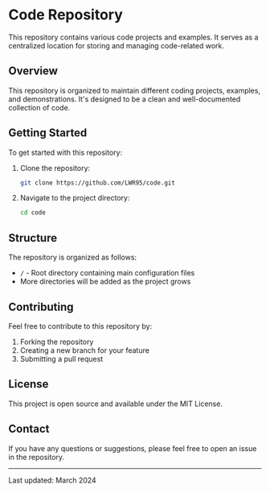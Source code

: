# Code Repository

This repository contains various code projects and examples. It serves as a centralized location for storing and managing code-related work.

## Overview

This repository is organized to maintain different coding projects, examples, and demonstrations. It's designed to be a clean and well-documented collection of code.

## Getting Started

To get started with this repository:

1. Clone the repository:
   ```bash
   git clone https://github.com/LWR95/code.git
   ```

2. Navigate to the project directory:
   ```bash
   cd code
   ```

## Structure

The repository is organized as follows:

- `/` - Root directory containing main configuration files
- More directories will be added as the project grows

## Contributing

Feel free to contribute to this repository by:

1. Forking the repository
2. Creating a new branch for your feature
3. Submitting a pull request

## License

This project is open source and available under the MIT License.

## Contact

If you have any questions or suggestions, please feel free to open an issue in the repository.

---

Last updated: March 2024